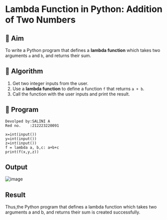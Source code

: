 # Lambda Function in Python: Addition of Two Numbers

## 🎯 Aim
To write a Python program that defines a **lambda function** which takes two arguments `a` and `b`, and returns their sum.

## 🧠 Algorithm
1. Get two integer inputs from the user.
2. Use a **lambda function** to define a function `f` that returns `a + b`.
3. Call the function with the user inputs and print the result.

## 🧾 Program
```
Devolped by:SALINI A
Red no.    :212223220091
```
```
x=int(input())
y=int(input())
z=int(input())
f = lambda a, b,c: a+b+c
print(f(x,y,z))
```

## Output
![image](https://github.com/user-attachments/assets/73c072bf-17f0-4af3-b0b2-e7b01319442c)

## Result
Thus,the Python program that defines a lambda function which takes two arguments a and b, and returns their sum is created successfully.
